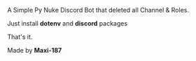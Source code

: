 A Simple Py Nuke Discord Bot that deleted all Channel & Roles.

Just install **dotenv** and **discord** packages

That's it.

Made by **Maxi-187**
